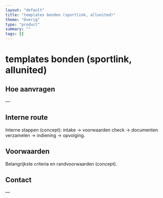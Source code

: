 ```yaml
---
layout: "default"
title: "templates bonden (sportlink, allunited)"
theme: "Overig"
type: "product"
summary: ""
tags: []
---
```

# templates bonden (sportlink, allunited)



## Hoe aanvragen
—

## Interne route
Interne stappen (concept): intake → voorwaarden check → documenten verzamelen → indiening → opvolging.

## Voorwaarden
Belangrijkste criteria en randvoorwaarden (concept).

## Contact
—

